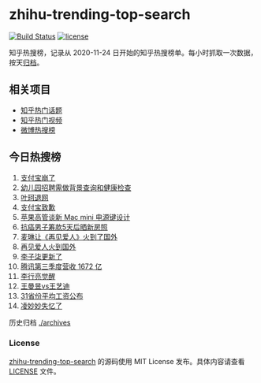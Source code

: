 # zhihu-trending-top-search

[![Build Status](https://github.com/justjavac/zhihu-trending-top-search/workflows/ci/badge.svg?branch=main)](https://github.com/justjavac/zhihu-trending-top-search/actions)
[![license](https://img.shields.io/github/license/justjavac/zhihu-trending-top-search)](https://github.com/justjavac/zhihu-trending-top-search/blob/main/LICENSE)

知乎热搜榜，记录从 2020-11-24 日开始的知乎热搜榜单。每小时抓取一次数据，按天[归档](./archives)。

## 相关项目

- [知乎热门话题](https://github.com/justjavac/zhihu-trending-hot-questions)
- [知乎热门视频](https://github.com/justjavac/zhihu-trending-hot-video)
- [微博热搜榜](https://github.com/justjavac/weibo-trending-hot-search)

## 今日热搜榜

<!-- BEGIN -->
<!-- 最后更新时间 Mon Nov 18 2024 11:29:38 GMT+0800 (China Standard Time) -->

1. [支付宝崩了](https://www.zhihu.com/search?q=%E6%94%AF%E4%BB%98%E5%AE%9D%E5%B4%A9%E4%BA%86)
1. [幼儿园招聘需做背景查询和健康检查](https://www.zhihu.com/search?q=%E5%B9%BC%E5%84%BF%E5%9B%AD%E6%8B%9B%E8%81%98%E9%9C%80%E5%81%9A%E8%83%8C%E6%99%AF%E6%9F%A5%E8%AF%A2%E5%92%8C%E5%81%A5%E5%BA%B7%E6%A3%80%E6%9F%A5)
1. [叶珂退网](https://www.zhihu.com/search?q=%E5%8F%B6%E7%8F%82%E9%80%80%E7%BD%91)
1. [支付宝致歉](https://www.zhihu.com/search?q=%E6%94%AF%E4%BB%98%E5%AE%9D%E8%87%B4%E6%AD%89)
1. [苹果高管谈新 Mac mini 电源键设计](https://www.zhihu.com/search?q=%E8%8B%B9%E6%9E%9C%E9%AB%98%E7%AE%A1%E8%B0%88%E6%96%B0%20Mac%20mini%20%E7%94%B5%E6%BA%90%E9%94%AE%E8%AE%BE%E8%AE%A1)
1. [抗癌男子筹款5天后晒新房照](https://www.zhihu.com/search?q=%E6%8A%97%E7%99%8C%E7%94%B7%E5%AD%90%E7%AD%B9%E6%AC%BE5%E5%A4%A9%E5%90%8E%E6%99%92%E6%96%B0%E6%88%BF%E7%85%A7)
1. [麦琳让《再见爱人》火到了国外](https://www.zhihu.com/search?q=%E9%BA%A6%E7%90%B3%E8%AE%A9%E3%80%8A%E5%86%8D%E8%A7%81%E7%88%B1%E4%BA%BA%E3%80%8B%E7%81%AB%E5%88%B0%E4%BA%86%E5%9B%BD%E5%A4%96)
1. [再见爱人火到国外](https://www.zhihu.com/search?q=%E5%86%8D%E8%A7%81%E7%88%B1%E4%BA%BA%E7%81%AB%E5%88%B0%E5%9B%BD%E5%A4%96)
1. [李子柒更新了](https://www.zhihu.com/search?q=%E6%9D%8E%E5%AD%90%E6%9F%92%E6%9B%B4%E6%96%B0%E4%BA%86)
1. [腾讯第三季度营收 1672 亿](https://www.zhihu.com/search?q=%E8%85%BE%E8%AE%AF%E7%AC%AC%E4%B8%89%E5%AD%A3%E5%BA%A6%E8%90%A5%E6%94%B6%201672%20%E4%BA%BF)
1. [李行亮觉醒](https://www.zhihu.com/search?q=%E6%9D%8E%E8%A1%8C%E4%BA%AE%E8%A7%89%E9%86%92)
1. [王曼昱vs王艺迪](https://www.zhihu.com/search?q=%E7%8E%8B%E6%9B%BC%E6%98%B1vs%E7%8E%8B%E8%89%BA%E8%BF%AA)
1. [31省份平均工资公布](https://www.zhihu.com/search?q=31%E7%9C%81%E4%BB%BD%E5%B9%B3%E5%9D%87%E5%B7%A5%E8%B5%84%E5%85%AC%E5%B8%83)
1. [凌妙妙失忆了](https://www.zhihu.com/search?q=%E5%87%8C%E5%A6%99%E5%A6%99%E5%A4%B1%E5%BF%86%E4%BA%86)

<!-- END -->

历史归档 [./archives](./archives)

### License

[zhihu-trending-top-search](https://github.com/justjavac/zhihu-trending-top-search) 的源码使用 MIT License
发布。具体内容请查看 [LICENSE](./LICENSE) 文件。
